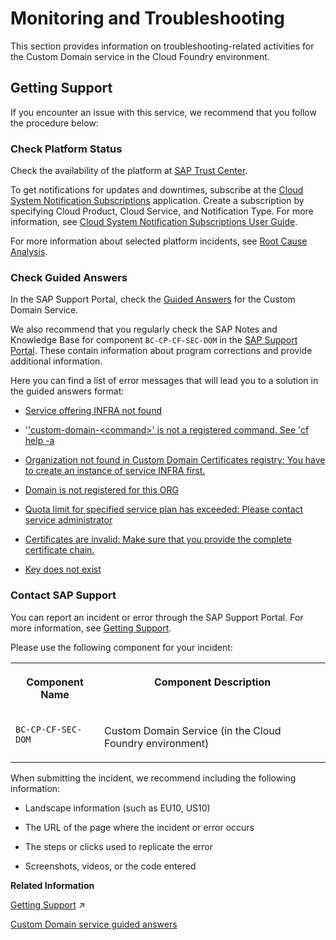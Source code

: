 <!-- loio8987a2dfc5694b11876726f65daa0e06 -->

# Monitoring and Troubleshooting

This section provides information on troubleshooting-related activities for the Custom Domain service in the Cloud Foundry environment.



<a name="loio8987a2dfc5694b11876726f65daa0e06__section_uz5_5yv_vjb"/>

## Getting Support

If you encounter an issue with this service, we recommend that you follow the procedure below:



### Check Platform Status

Check the availability of the platform at [SAP Trust Center](https://www.sap.com/about/trust-center/cloud-service-status.html).

To get notifications for updates and downtimes, subscribe at the [Cloud System Notification Subscriptions](https://support.sap.com/en/my-support/systems-installations/cac.html) application. Create a subscription by specifying Cloud Product, Cloud Service, and Notification Type. For more information, see [Cloud System Notification Subscriptions User Guide](https://support.sap.com/content/dam/support/en_us/library/ssp/my-support/systems-installations/cac/csns_user_guide.pdf).

For more information about selected platform incidents, see [Root Cause Analysis](https://help.sap.com/viewer/product/SCP_RCA/Latest/en-US).



### Check Guided Answers

In the SAP Support Portal, check the [Guided Answers](https://ga.support.sap.com/dtp/viewer/index.html#/tree/2437/actions/32393) for the Custom Domain Service.

We also recommend that you regularly check the SAP Notes and Knowledge Base for component `BC-CP-CF-SEC-DOM` in the [SAP Support Portal](https://support.sap.com/en/index.html). These contain information about program corrections and provide additional information.

Here you can find a list of error messages that will lead you to a solution in the guided answers format:

-   [Service offering INFRA not found](https://ga.support.sap.com/dtp/viewer/index.html#/tree/2437/actions/32393:32394)

-   '['custom-domain-<command\>' is not a registered command. See 'cf help -a](https://ga.support.sap.com/dtp/viewer/index.html#/tree/2437/actions/32393:34875)

-   [Organization not found in Custom Domain Certificates registry: You have to create an instance of service INFRA first.](https://ga.support.sap.com/dtp/viewer/index.html#/tree/2437/actions/32393:34860)

-   [Domain is not registered for this ORG](https://ga.support.sap.com/dtp/viewer/index.html#/tree/2437/actions/32393:34862)

-   [Quota limit for specified service plan has exceeded: Please contact service administrator](https://ga.support.sap.com/dtp/viewer/index.html#/tree/2437/actions/32393:34863)

-   [Certificates are invalid: Make sure that you provide the complete certificate chain.](https://ga.support.sap.com/dtp/viewer/index.html#/tree/2437/actions/32393:36070)

-   [Key does not exist](https://ga.support.sap.com/dtp/viewer/index.html#/tree/2437/actions/32393:38644)




### Contact SAP Support

You can report an incident or error through the SAP Support Portal. For more information, see [Getting Support](https://help.sap.com/viewer/65de2977205c403bbc107264b8eccf4b/Cloud/en-US/5dd739823b824b539eee47b7860a00be.html).

Please use the following component for your incident:


<table>
<tr>
<th valign="top">

Component Name

</th>
<th valign="top">

Component Description

</th>
</tr>
<tr>
<td valign="top">

`BC-CP-CF-SEC-DOM` 

</td>
<td valign="top">

Custom Domain Service \(in the Cloud Foundry environment\)

</td>
</tr>
</table>

When submitting the incident, we recommend including the following information:

-   Landscape information \(such as EU10, US10\)

-   The URL of the page where the incident or error occurs

-   The steps or clicks used to replicate the error

-   Screenshots, videos, or the code entered


**Related Information**  


[Getting Support](https://help.sap.com/viewer/65de2977205c403bbc107264b8eccf4b/Cloud/en-US/5dd739823b824b539eee47b7860a00be.html "To get assistance, use the available support channels provided by SAP for Me.") :arrow_upper_right:

[Custom Domain service guided answers](https://ga.support.sap.com/dtp/viewer/index.html#/tree/2437/actions/32393)

